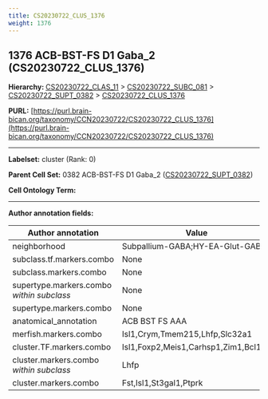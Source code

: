 ```yaml
---
title: CS20230722_CLUS_1376
weight: 1376
---
```

## 1376 ACB-BST-FS D1 Gaba_2 (CS20230722_CLUS_1376)
<b>Hierarchy: </b>
[CS20230722_CLAS_11](../CS20230722_CLAS_11) >
[CS20230722_SUBC_081](../CS20230722_SUBC_081) >
[CS20230722_SUPT_0382](../CS20230722_SUPT_0382) >
[CS20230722_CLUS_1376](../CS20230722_CLUS_1376)

**PURL:** [https://purl.brain-bican.org/taxonomy/CCN20230722/CS20230722_CLUS_1376](https://purl.brain-bican.org/taxonomy/CCN20230722/CS20230722_CLUS_1376)

---


**Labelset:** cluster (Rank: 0)

**Parent Cell Set:** 0382 ACB-BST-FS D1 Gaba_2 ([CS20230722_SUPT_0382](../CS20230722_SUPT_0382))



**Cell Ontology Term:** 

[MARKER GENES.]: #


---

[TRANSFERRED ANNOTATIONS.]: #


[AUTHOR ANNOTATION FIELDS.]: #


**Author annotation fields:**

| Author annotation | Value |
|-------------------|-------|
|neighborhood|Subpallium-GABA;HY-EA-Glut-GABA|
|subclass.tf.markers.combo|None|
|subclass.markers.combo|None|
|supertype.markers.combo _within subclass_|None|
|supertype.markers.combo|None|
|anatomical_annotation|ACB BST FS AAA|
|merfish.markers.combo|Isl1,Crym,Tmem215,Lhfp,Slc32a1|
|cluster.TF.markers.combo|Isl1,Foxp2,Meis1,Carhsp1,Zim1,Bcl11b|
|cluster.markers.combo _within subclass_|Lhfp|
|cluster.markers.combo|Fst,Isl1,St3gal1,Ptprk|
